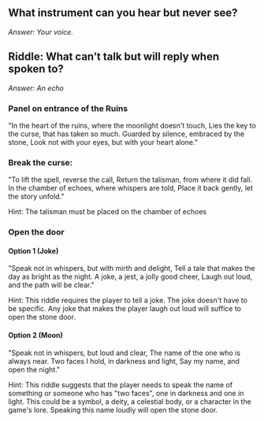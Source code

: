 ## What instrument can you hear but never see? 
_Answer: Your voice._

## Riddle: What can’t talk but will reply when spoken to?
_Answer: An echo_

### Panel on entrance of the Ruins

"In the heart of the ruins, where the moonlight doesn't touch,
Lies the key to the curse, that has taken so much.
Guarded by silence, embraced by the stone,
Look not with your eyes, but with your heart alone."


### Break the curse:

"To lift the spell, reverse the call,
Return the talisman, from where it did fall.
In the chamber of echoes, where whispers are told,
Place it back gently, let the story unfold."

Hint: The talisman must be placed on the chamber of echoes

### Open the door

#### Option 1 (Joke)

"Speak not in whispers, but with mirth and delight,
Tell a tale that makes the day as bright as the night.
A joke, a jest, a jolly good cheer,
Laugh out loud, and the path will be clear."

Hint: This riddle requires the player to tell a joke. The joke doesn't have to be specific. Any joke that makes the player laugh out loud will suffice to open the stone door.


#### Option 2 (Moon)
"Speak not in whispers, but loud and clear,
The name of the one who is always near.
Two faces I hold, in darkness and light,
Say my name, and open the night."

Hint: This riddle suggests that the player needs to speak the name of something or someone who has "two faces", one in darkness and one in light. This could be a symbol, a deity, a celestial body, or a character in the game's lore. Speaking this name loudly will open the stone door.


